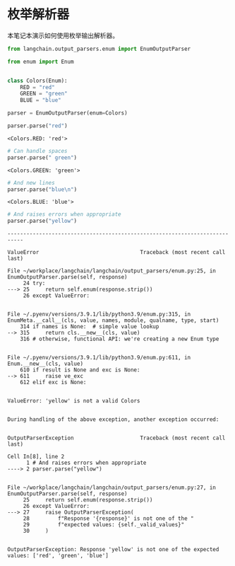 # 枚举解析器

本笔记本演示如何使用枚举输出解析器。


```python
from langchain.output_parsers.enum import EnumOutputParser
```


```python
from enum import Enum


class Colors(Enum):
    RED = "red"
    GREEN = "green"
    BLUE = "blue"
```


```python
parser = EnumOutputParser(enum=Colors)
```


```python
parser.parse("red")
```




    <Colors.RED: 'red'>




```python
# Can handle spaces
parser.parse(" green")
```




    <Colors.GREEN: 'green'>




```python
# And new lines
parser.parse("blue\n")
```




    <Colors.BLUE: 'blue'>




```python
# And raises errors when appropriate
parser.parse("yellow")
```


    ---------------------------------------------------------------------------

    ValueError                                Traceback (most recent call last)

    File ~/workplace/langchain/langchain/output_parsers/enum.py:25, in EnumOutputParser.parse(self, response)
         24 try:
    ---> 25     return self.enum(response.strip())
         26 except ValueError:
    

    File ~/.pyenv/versions/3.9.1/lib/python3.9/enum.py:315, in EnumMeta.__call__(cls, value, names, module, qualname, type, start)
        314 if names is None:  # simple value lookup
    --> 315     return cls.__new__(cls, value)
        316 # otherwise, functional API: we're creating a new Enum type
    

    File ~/.pyenv/versions/3.9.1/lib/python3.9/enum.py:611, in Enum.__new__(cls, value)
        610 if result is None and exc is None:
    --> 611     raise ve_exc
        612 elif exc is None:
    

    ValueError: 'yellow' is not a valid Colors

    
    During handling of the above exception, another exception occurred:
    

    OutputParserException                     Traceback (most recent call last)

    Cell In[8], line 2
          1 # And raises errors when appropriate
    ----> 2 parser.parse("yellow")
    

    File ~/workplace/langchain/langchain/output_parsers/enum.py:27, in EnumOutputParser.parse(self, response)
         25     return self.enum(response.strip())
         26 except ValueError:
    ---> 27     raise OutputParserException(
         28         f"Response '{response}' is not one of the "
         29         f"expected values: {self._valid_values}"
         30     )
    

    OutputParserException: Response 'yellow' is not one of the expected values: ['red', 'green', 'blue']



```python

```
